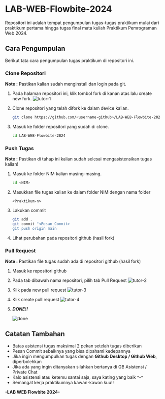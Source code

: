 # LAB-WEB-Flowbite-2024
Repositori ini adalah tempat pengumpulan tugas-tugas praktikum mulai dari praktikum pertama hingga tugas final mata kuliah Praktikum Pemrograman Web 2024.

## Cara Pengumpulan
Berikut tata cara pengumpulan tugas praktikum di repositori ini.

### Clone Repositori
**Note :** Pastikan kalian sudah menginstall dan login pada git.

1. Pada halaman repositori ini, klik tombol fork di kanan atas lalu create new fork.
   ![tutor-1](https://github.com/JoyAbrian/LAB-WEB-Flowbite-2024/blob/main/md/tutor-1.png)
   
2. Clone repositori yang telah difork ke dalam device kalian.
   ```bash
   git clone https://github.com/<username-github>/LAB-WEB-Flowbite-2024.git
   ```
   
3. Masuk ke folder repositori yang sudah di clone.
   ```bash
   cd LAB-WEB-Flowbite-2024
   ```
   
### Push Tugas
**Note :** Pastikan di tahap ini kalian sudah selesai mengasistensikan tugas kalian!

1. Masuk ke folder NIM kalian masing-masing.
   ```bash
   cd <NIM>
   ```

2. Masukkan file tugas kalian ke dalam folder NIM dengan nama folder
   ```
   <Praktikum-n>
   ```

3. Lakukan commit
   ```bash
   git add .
   git commit "<Pesan Commit>
   git push origin main
   ```

4. Lihat perubahan pada repositori github (hasil fork)

### Pull Request
**Note :** Pastikan file tugas sudah ada di repositori github (hasil fork)

1. Masuk ke repositori github

2. Pada tab dibawah nama repositori, pilih tab Pull Request
   ![tutor-2](https://github.com/JoyAbrian/LAB-WEB-Flowbite-2024/blob/main/md/tutor-2.png)

3. Klik pada new pull request
   ![tutor-3](https://github.com/JoyAbrian/LAB-WEB-Flowbite-2024/blob/main/md/tutor-3.png)

4. Klik create pull request
   ![tutor-4](https://github.com/JoyAbrian/LAB-WEB-Flowbite-2024/blob/main/md/tutor-4.png)

5. ***DONE!!***
   
   ![done](https://github.com/JoyAbrian/LAB-WEB-Flowbite-2024/blob/main/md/done.gif)

## Catatan Tambahan
- Batas asistensi tugas maksimal 2 pekan setelah tugas diberikan
- Pesan Commit sebaiknya yang bisa dipahami kedepannya
- Jika ingin mengumpulkan tugas dengan **Github Desktop / Github Web**, diperbolehkan
- Jika ada yang ingin ditanyakan silahkan bertanya di GB Asistensi / Private Chat
- Kalo asistensi atau ketemu santai saja, saya kating yang baik ^-^
- Semangat kerja praktikumnya kawan-kawan kuu!!

**-LAB WEB Flowbite 2024-**
